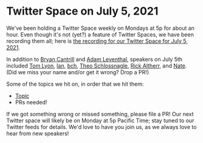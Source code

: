 # Twitter Space on July 5, 2021

We've been holding a Twitter Space weekly on Mondays at 5p for about an hour.
Even though it's not (yet?) a feature of Twitter Spaces, we have been
recording them all; here is
[the recording for our Twitter Space for July 5, 2021]().

In addition to
[Bryan Cantrill](https://twitter.com/bcantrill) and
[Adam Leventhal](https://twitter.com/ahl),
speakers on July 5th included
[Tom Lyon](https://twitter.com/aka_pugs),
[Ian](),
[bch](https://twitter.com/bcharder),
[Theo Schlossnagle](https://twitter.com/postwait),
[Rick Altherr](https://twitter.com/kc8apf),
and [Nate](https://twitter.com/perlhack).
(Did we miss your name and/or get it wrong? Drop a PR!)

Some of the topics we hit on, in order that we hit them:

- [Topic](link)
- PRs needed!

If we got something wrong or missed something, please file a PR!
Our next Twitter space will likely be on Monday at 5p Pacific Time; stay tuned
to our Twitter feeds for details.  We'd love to have you join us, as we
always love to hear from new speakers!

